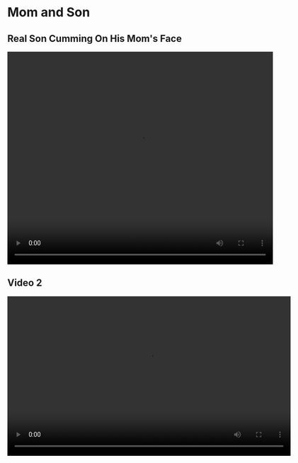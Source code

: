 # Mom and Son 

## Real Son Cumming On His Mom's Face
<video width="600" height="480" controls>
  <source src="(https://realfamilytaboo.uns.wtf/#9vc6c)" type="video/mp4">
  Your browser does not support the video tag.
</video>

## Video 2
<video width="640" height="360" controls>
  <source src="videos/category1/video2.mp4" type="video/mp4">
  Your browser does not support the video tag.
</video>


